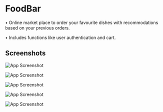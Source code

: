 
# FoodBar

• Online market place to order your favourite dishes with recommodations based on your previous orders.

• Includes functions like user authentication and cart.



## Screenshots

![App Screenshot](https://i.postimg.cc/FH2ww6Nv/image.png)


![App Screenshot](https://i.postimg.cc/vDR30cJd/image.png)

![App Screenshot](https://i.postimg.cc/qMMsdcGZ/image.png)


![App Screenshot](https://i.postimg.cc/q7pv6wZ8/image.png)

![App Screenshot](https://i.postimg.cc/52g63DzP/image.png)




